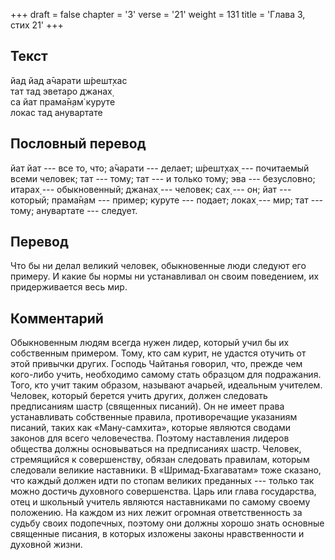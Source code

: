 +++
draft = false
chapter = '3'
verse = '21'
weight = 131
title = 'Глава 3, стих 21'
+++
## Текст

йад йад а̄чарати ш́решт̣хас  
тат тад эветаро джанах̣  
са йат прама̄н̣ам̇ куруте  
локас тад анувартате

## Пословный перевод

йат йат --- все то, что; а̄чарати --- делает; ш́решт̣хах̣ --- почитаемый
всеми человек; тат --- тому; тат --- и только тому; эва --- безусловно;
итарах̣ --- обыкновенный; джанах̣ --- человек; сах̣ --- он; йат ---
который; прама̄н̣ам --- пример; куруте --- подает; локах̣ --- мир; тат ---
тому; анувартате --- следует.

## Перевод

Что бы ни делал великий человек, обыкновенные люди следуют его примеру.
И какие бы нормы ни устанавливал он своим поведением, их придерживается
весь мир.

## Комментарий

Обыкновенным людям всегда нужен лидер, который учил бы их собственным
примером. Тому, кто сам курит, не удастся отучить от этой привычки
других. Господь Чайтанья говорил, что, прежде чем кого-либо учить,
необходимо самому стать образцом для подражания. Того, кто учит таким
образом, называют ачарьей, идеальным учителем. Человек, который берется
учить других, должен следовать предписаниям шастр (священных писаний).
Он не имеет права устанавливать собственные правила, противоречащие
указаниям писаний, таких как «Ману-самхита», которые являются сводами
законов для всего человечества. Поэтому наставления лидеров общества
должны основываться на предписаниях шастр. Человек, стремящийся к
совершенству, обязан следовать правилам, которым следовали великие
наставники. В «Шримад-Бхагаватам» тоже сказано, что каждый должен идти
по стопам великих преданных --- только так можно достичь духовного
совершенства. Царь или глава государства, отец и школьный учитель
являются наставниками по самому своему положению. На каждом из них лежит
огромная ответственность за судьбу своих подопечных, поэтому они должны
хорошо знать основные священные писания, в которых изложены законы
нравственности и духовной жизни.
